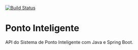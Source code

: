 [![Build Status](https://app.travis-ci.com/wallaceadriano/ponto-inteligente-api.svg?branch=master)](https://app.travis-ci.com/wallaceadriano/ponto-inteligente-api)
# Ponto Inteligente
API do Sistema de Ponto Inteligente com Java e Spring Boot. 
